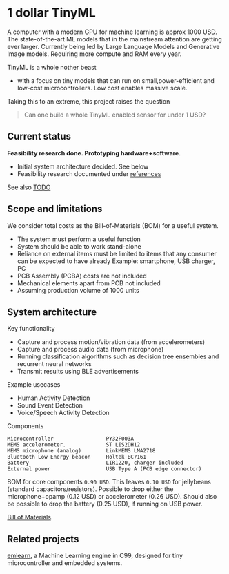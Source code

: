 
# 1 dollar TinyML

A computer with a modern GPU for machine learning is approx 1000 USD.
The state-of-the-art ML models that in the mainstream attention are getting ever larger.
Currently being led by Large Language Models and Generative Image models.
Requiring more compute and RAM every year.

TinyML is a whole nother beast
- with a focus on tiny models that can run on small,power-efficient and low-cost microcontrollers.
Low cost enables massive scale.

Taking this to an extreme, this project raises the question

> Can one build a whole TinyML enabled sensor for under 1 USD?

## Current status

**Feasibility research done. Prototyping hardware+software**.

- Initial system architecture decided. See below
- Feasibility research documented under [references](./references)

See also [TODO](./TODO.md)

## Scope and limitations

We consider total costs as the Bill-of-Materials (BOM) for a useful system.

- The system must perform a useful function
- System should be able to work stand-alone
- Reliance on external items must be limited to items that any consumer can be expected to have already
Example: smartphone, USB charger, PC
- PCB Assembly (PCBA) costs are not included
- Mechanical elements apart from PCB not included
- Assuming production volume of 1000 units


## System architecture

Key functionality

- Capture and process motion/vibration data (from accelerometers)
- Capture and process audio data (from microphone)
- Running classification algorithms such as decision tree ensembles and recurrent neural networks
- Transmit results using BLE advertisements

Example usecases

- Human Activity Detection
- Sound Event Detection
- Voice/Speech Activity Detection

Components

```
Microcontroller                 PY32F003A
MEMS accelerometer.             ST LIS2DH12
MEMS microphone (analog)        LinkMEMS LMA2718
Bluetooth Low Energy beacon     Holtek BC7161
Battery                         LIR1220, charger included
External power                  USB Type A (PCB edge connector)
```

BOM for core components `0.90 USD`.
This leaves `0.10 USD` for jellybeans (standard capacitors/resistors).
Possible to drop either the microphone+opamp (0.12 USD) or accelerometer (0.26 USD).
Should also be possible to drop the battery (0.25 USD), if running on USB power.

[Bill of Materials](hardware/dml10/BOM.csv).

## Related projects

[emlearn](https://emlearn.org), a Machine Learning engine in C99, designed for tiny microcontroller and embedded systems.


